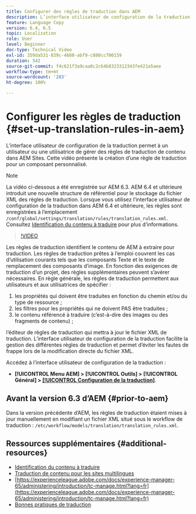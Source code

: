 ```yaml
---
title: Configurer des règles de traduction dans AEM
description: L’interface utilisateur de configuration de la traduction permet à un utilisateur ou une utilisatrice de gérer des règles de traduction de contenu dans AEM Sites. Cette vidéo présente la création d’une règle de traduction pour un composant personnalisé.
feature: Language Copy
version: 6.4, 6.5
topic: Localization
role: User
level: Beginner
doc-type: Technical Video
exl-id: 359da531-839c-4680-abf9-c880cc700159
duration: 542
source-git-commit: f4c621f3a9caa8c2c64b8323312343fe421a5aee
workflow-type: tm+mt
source-wordcount: '283'
ht-degree: 100%

---
```


# Configurer les règles de traduction {#set-up-translation-rules-in-aem}

L’interface utilisateur de configuration de la traduction permet à un utilisateur ou une utilisatrice de gérer des règles de traduction de contenu dans AEM Sites. Cette vidéo présente la création d’une règle de traduction pour un composant personnalisé.

>[!NOTE]
>
> La vidéo ci-dessous a été enregistrée sur AEM 6.3. AEM 6.4 et ultérieure introduit une nouvelle structure de référentiel pour le stockage du fichier XML des règles de traduction. Lorsque vous utilisez l’interface utilisateur de configuration de la traduction dans AEM 6.4 et ultérieure, les règles sont enregistrées à l’emplacement `/conf/global/settings/translation/rules/translation_rules.xml`. Consultez [Identification du contenu à traduire](https://experienceleague.adobe.com/docs/experience-manager-65/administering/introduction/tc-rules.html?lang=fr) pour plus d’informations.

>[!VIDEO](https://video.tv.adobe.com/v/18135?quality=12&learn=on)

Les règles de traduction identifient le contenu de AEM à extraire pour traduction. Les règles de traduction prêtes à l’emploi couvrent les cas d’utilisation courants tels que les composants Texte et le texte de remplacement des composants d’image. En fonction des exigences de traduction d’un projet, des règles supplémentaires peuvent s’avérer nécessaires. En règle générale, les règles de traduction permettent aux utilisateurs et aux utilisatrices de spécifier :

1. les propriétés qui doivent être traduites en fonction du chemin et/ou du type de ressource ;
2. les filtres pour les propriétés qui ne doivent PAS être traduites ;
3. le contenu référencé à traduire (c’est-à-dire des images ou des fragments de contenu) ;

l’éditeur de règles de traduction qui mettra à jour le fichier XML de traduction. L’interface utilisateur de configuration de la traduction facilite la gestion des différentes règles de traduction et permet d’éviter les fautes de frappe lors de la modification directe du fichier XML.

Accédez à l’interface utilisateur de configuration de la traduction :

* **[!UICONTROL Menu AEM] > [!UICONTROL Outils] > [!UICONTROL Général] > [[!UICONTROL Configuration de la traduction]](http://localhost:4502/libs/cq/translation/translationrules/contexts.html)**.

## Avant la version 6.3 d’AEM {#prior-to-aem}

Dans la version précédente d’AEM, les règles de traduction étaient mises à jour manuellement en modifiant un fichier XML situé sous le workflow de traduction : `/etc/workflow/models/translation/translation_rules.xml`.

## Ressources supplémentaires {#additional-resources}

* [Identification du contenu à traduire](https://experienceleague.adobe.com/docs/experience-manager-65/administering/introduction/tc-rules.html?lang=fr)
* [Traduction de contenu pour les sites multilingues](https://helpx.adobe.com/fr/experience-manager/6-5/sites/administering/using/translation.html)
* [https://experienceleague.adobe.com/docs/experience-manager-65/administering/introduction/tc-manage.html?lang=fr](https://experienceleague.adobe.com/docs/experience-manager-65/administering/introduction/tc-manage.html?lang=fr)
* [Bonnes pratiques de traduction](https://experienceleague.adobe.com/docs/experience-manager-65/administering/introduction/tc-bp.html?lang=fr)
